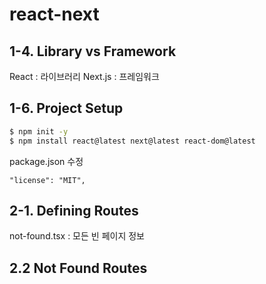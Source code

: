 # react-next

## 1-4. Library vs Framework
React : 라이브러리
Next.js : 프레임워크

## 1-6. Project Setup
```bash
$ npm init -y
$ npm install react@latest next@latest react-dom@latest
```
package.json 수정
```
"license": "MIT",
```

## 2-1. Defining Routes 
not-found.tsx : 모든 빈 페이지 정보

## 2.2 Not Found Routes 
